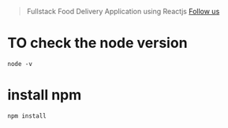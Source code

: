 > Fullstack Food Delivery Application using Reactjs
> [Follow us]()

# TO check the node version

```
node -v
```

# install npm

```
npm install
```
